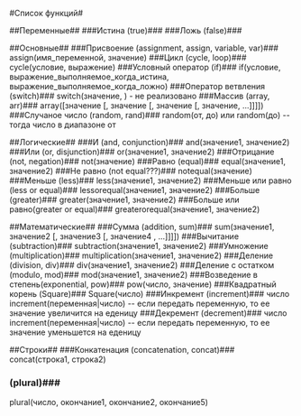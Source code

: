 #Список функций#

##Переменные##
###Истина (true)###
###Ложь (false)###

##Основные##
###Присвоение (assignment, assign, variable, var)###
assign(имя_переменной, значение)
###Цикл (cycle, loop)###
cycle(условие, выражение)
###Условный оператор (if)###
if(условие, выражение_выполняемое_когда_истина, выражение_выполняемое_когда_ложно)
###Оператор ветвления (switch)###
switch(значение, ) - не реализовано
###Массив (array, arr)###
array([значение [, значение [, значение [, значение, ...]]]])
###Случаное число (random, rand)###
random(от, до)
или
random(до) -- тогда число в диапазоне от

##Логические##
###И (and, conjunction)###
and(значение1, значение2)
###Или (or, disjunction)###
or(значение1, значение2)
###Отрицание (not, negation)###
not(значение)
###Равно (equal)###
equal(значение1, значение2)
###Не равно (not equal???)###
notequal(значение)
###Меньше (less)###
less(значение1, значение2)
###Меньше или равно (less or equal)###
lessorequal(значение1, значение2)
###Больше (greater)###
greater(значение1, значение2)
###Больше или равно(greater or equal)###
greaterorequal(значение1, значение2)

##Математические##
###Сумма (addition, sum)###
sum(значение1, значение2 [, значение3 [, значение4 , ...]]]])
###Вычитание (subtraction)###
subtraction(значение1, значение2)
###Умножение (multiplication)###
multiplication(значение1, значение2)
###Деление (division, div)###
div(значение1, значение2)
###Деление с остатком (modulo, mod)###
mod(значение1, значение2)
###Возведение в степень(exponential, pow)###
pow(число, значение)
###Квадратный корень (Square)###
Square(число)
###Инкремент (increment)###
число increment(переменная|число) -- если передать переменную, то ее значение увеличится на еденицу
###Декремент (decrement)###
число increment(переменная|число) -- если передать переменную, то ее значение уменьшется на еденицу

##Строки##
###Конкатенация (concatenation, concat)###
concat(строка1, строка2)
### (plural)###
plural(число, окончание1, окончание2, окончание5)